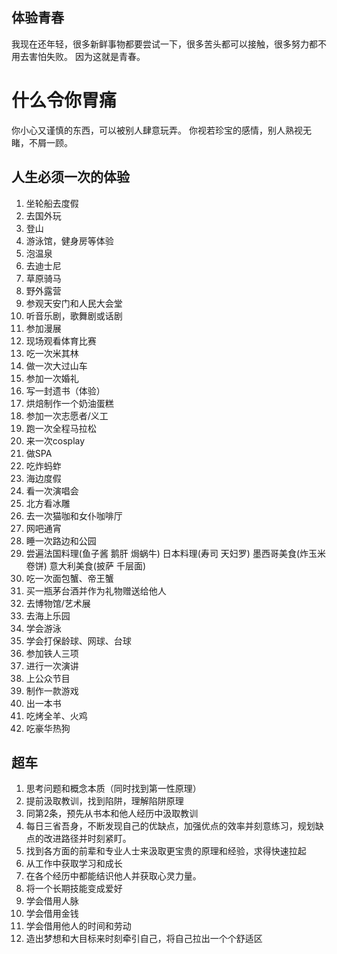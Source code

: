 ## 体验青春
我现在还年轻，很多新鲜事物都要尝试一下，很多苦头都可以接触，很多努力都不用去害怕失败。
因为这就是青春。

# 什么令你胃痛
你小心又谨慎的东西，可以被别人肆意玩弄。
你视若珍宝的感情，别人熟视无睹，不屑一顾。

## 人生必须一次的体验
1. 坐轮船去度假
2. 去国外玩
3. 登山
4. 游泳馆，健身房等体验
5. 泡温泉
6. 去迪士尼
7. 草原骑马
8. 野外露营
9. 参观天安门和人民大会堂
10. 听音乐剧，歌舞剧或话剧
11. 参加漫展
12. 现场观看体育比赛
13. 吃一次米其林
14. 做一次大过山车
15. 参加一次婚礼
16. 写一封遗书（体验）
17. 烘焙制作一个奶油蛋糕
18. 参加一次志愿者/义工
19. 跑一次全程马拉松
20. 来一次cosplay
21. 做SPA
22. 吃炸蚂蚱
23. 海边度假
24. 看一次演唱会
25. 北方看冰雕
26. 去一次猫咖和女仆咖啡厅
27. 网吧通宵
28. 睡一次路边和公园
29. 尝遍法国料理(鱼子酱 鹅肝 焗蜗牛) 日本料理(寿司 天妇罗) 墨西哥美食(炸玉米卷饼) 意大利美食(披萨 千层面)
30. 吃一次面包蟹、帝王蟹
31. 买一瓶茅台酒并作为礼物赠送给他人
32. 去博物馆/艺术展
33. 去海上乐园
34. 学会游泳
35. 学会打保龄球、网球、台球
36. 参加铁人三项
37. 进行一次演讲
38. 上公众节目
39. 制作一款游戏
40. 出一本书
41. 吃烤全羊、火鸡
42. 吃豪华热狗

## 超车
1. 思考问题和概念本质（同时找到第一性原理）
2. 提前汲取教训，找到陷阱，理解陷阱原理
3. 同第2条，预先从书本和他人经历中汲取教训
4. 每日三省吾身，不断发现自己的优缺点，加强优点的效率并刻意练习，规划缺点的改进路径并时刻紧盯。
5. 找到各方面的前辈和专业人士来汲取更宝贵的原理和经验，求得快速拉起
6. 从工作中获取学习和成长
7. 在各个经历中都能结识他人并获取心灵力量。
8. 将一个长期技能变成爱好
9. 学会借用人脉
10. 学会借用金钱
11. 学会借用他人的时间和劳动
12. 造出梦想和大目标来时刻牵引自己，将自己拉出一个个舒适区
